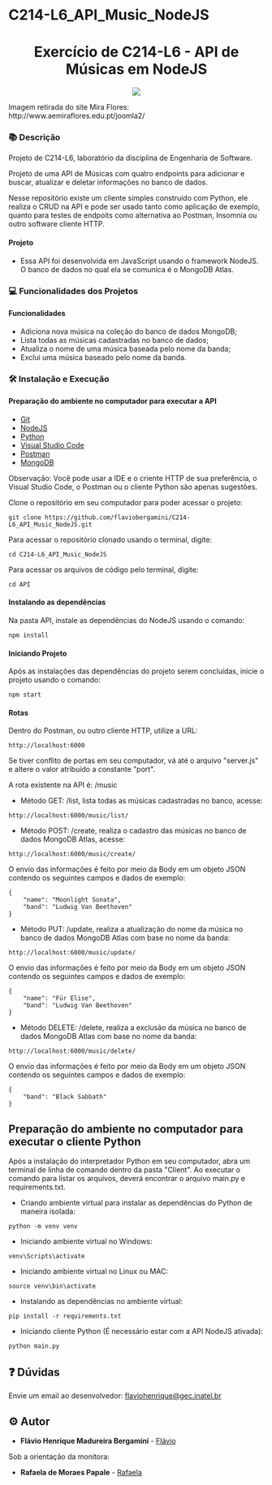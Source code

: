 # C214-L6_API_Music_NodeJS

<h1 align="center">Exercício de C214-L6 - API de Músicas em NodeJS</h1>

<p align="center">
    <img src="https://encrypted-tbn0.gstatic.com/images?q=tbn:ANd9GcTW37ZpcD40st4W7b50uneItqSvLJ8XVdNtCAqw0wW9SOlkTWYAJfn09D7u3sL3fMGdNro&usqp=CAU">
</p>
Imagem retirada do site Mira Flores: http://www.aemiraflores.edu.pt/joomla2/  

### :books: Descrição

<p>Projeto de C214-L6, laboratório da disciplina de Engenharia de Software.</p>
<p>Projeto de uma API de Músicas com quatro endpoints para adicionar e buscar, atualizar e deletar informações no banco de dados.</p>
<p>Nesse repositório existe um cliente simples construído com Python, ele realiza o CRUD na API e pode ser usado tanto como aplicação de exemplo, quanto para testes de endpoits como alternativa ao Postman, Insomnia ou outro software cliente HTTP.</p>

#### Projeto
- Essa API foi desenvolvida em JavaScript usando o framework NodeJS. O banco de dados no qual ela se comunica é o MongoDB Atlas. 

### :computer: Funcionalidades dos Projetos
#### Funcionalidades
- Adiciona nova música na coleção do banco de dados MongoDB; 
- Lista todas as músicas cadastradas no banco de dados;
- Atualiza o nome de uma música baseada pelo nome da banda;
- Exclui uma música baseado pelo nome da banda.

### :hammer_and_wrench: Instalação e Execução
#### Preparação do ambiente no computador para executar a API
- [Git](https://git-scm.com/)
- [NodeJS](https://nodejs.org/en/)
- [Python](https://www.python.org/)
- [Visual Studio Code](https://code.visualstudio.com/download)
- [Postman](https://www.postman.com/downloads/)
- [MongoDB](https://www.mongodb.com/cloud/atlas/lp/try2?utm_content=rlsavisitor&utm_source=google&utm_campaign=gs_americas_rlsamultirest_search_core_brand_atlas_desktop_rlsa&utm_term=mongodb%20atlas&utm_medium=cpc_paid_search&utm_ad=e&utm_ad_campaign_id=14412646314&adgroup=131761122132&gclid=Cj0KCQjw8_qRBhCXARIsAE2AtRYhQ9pEkjwdAhEn_dJbdPPKRTUtw5NzNf6zzq49qGy7K2n7S6ggQOQaAnhAEALw_wcB)


Observação: Você pode usar a IDE e o criente HTTP de sua preferência, o Visual Studio Code, o Postman ou o cliente Python são apenas sugestões.

Clone o repositório em seu computador para poder acessar o projeto:
```
git clone https://github.com/flaviobergamini/C214-L6_API_Music_NodeJS.git
```
Para acessar o repositório clonado usando o terminal, digite: 
```
cd C214-L6_API_Music_NodeJS
```
Para acessar os arquivos de código pelo terminal, digite:
```
cd API
```

#### Instalando as dependências
Na pasta API, instale as dependências do NodeJS usando o comando:
```
npm install
```
#### Iniciando Projeto
Após as instalações das dependências do projeto serem concluídas, inicie o projeto usando o comando:
```
npm start
```
#### Rotas
Dentro do Postman, ou outro cliente HTTP, utilize a URL:
```
http://localhost:6000
```
Se tiver conflito de portas em seu computador, vá até o arquivo "server.js" e altere o valor atribuído a constante "port".

A rota existente na API é: /music

* Método GET: /list, lista todas as músicas cadastradas no banco, acesse:
```
http://localhost:6000/music/list/
```
* Método POST: /create, realiza o cadastro das músicas no banco de dados MongoDB Atlas, acesse:
```
http://localhost:6000/music/create/
```
O envio das informações é feito por meio da Body em um objeto JSON contendo os seguintes campos e dados de exemplo:
```
{
    "name": "Moonlight Sonata",
    "band": "Ludwig Van Beethoven"
}
```
* Método PUT: /update, realiza a atualização do nome da música no banco de dados MongoDB Atlas com base no nome da banda:
```
http://localhost:6000/music/update/
```
O envio das informações é feito por meio da Body em um objeto JSON contendo os seguintes campos e dados de exemplo:
```
{
    "name": "Für Elise",
    "band": "Ludwig Van Beethoven"
}
```
* Método DELETE: /delete, realiza a exclusão da música no banco de dados MongoDB Atlas com base no nome da banda:
```
http://localhost:6000/music/delete/
```
O envio das informações é feito por meio da Body em um objeto JSON contendo os seguintes campos e dados de exemplo:
```
{
    "band": "Black Sabbath"
}
```

## Preparação do ambiente no computador para executar o cliente Python
Após a instalação do interpretador Python em seu computador, abra um terminal de linha de comando dentro da pasta "Client". Ao executar o comando para listar os arquivos, deverá encontrar o arquivo main.py e requirements.txt.

* Criando ambiente virtual para instalar as dependências do Python de maneira isolada:
```
python -m venv venv
```
* Iniciando ambiente virtual no Windows:
```
venv\Scripts\activate
```
* Iniciando ambiente virtual no Linux ou MAC:
```
source venv\bin\activate
```
* Instalando as dependências no ambiente virtual:
```
pip install -r requirements.txt
```
* Iniciando cliente Python (É necessário estar com a API NodeJS ativada):
```
python main.py
```
## :question: Dúvidas
Envie um email ao desenvolvedor: flaviohenrique@gec.inatel.br

## :gear: Autor

* **Flávio Henrique Madureira Bergamini** - [Flávio](https://github.com/flaviobergamini)

Sob a orientação da monitora:
* **Rafaela de Moraes Papale** - [Rafaela](https://github.com/RafaelaPapale)





